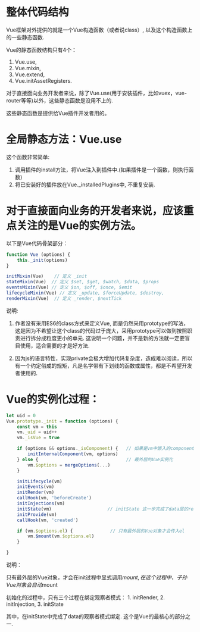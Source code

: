 # 整体代码结构


Vue框架对外提供的就是一个Vue构造函数（或者说class）, 以及这个构造函数上的一些静态函数.

Vue的静态函数结构只有4个：
1. Vue.use, 
2. Vue.mixin, 
3. Vue.extend, 
4. Vue.initAssetRegisters.

对于直接面向业务开发者来说，除了Vue.use(用于安装插件，比如vuex，vue-router等等)以外，这些静态函数是没用不上的.

这些静态函数是提供给Vue插件开发者用的。


# 全局静态方法：Vue.use

这个函数非常简单:
1. 调用插件的install方法，将Vue注入到插件中.(如果插件是一个函数，则执行函数)
2. 将已安装好的插件放在Vue._installedPlugins中, 不重复安装.



# 对于直接面向业务的开发者来说，应该重点关注的是Vue的实例方法。
以下是Vue代码骨架部分：
```js
function Vue (options) {
    this._init(options)
}

initMixin(Vue)    // 定义 _init
stateMixin(Vue)  // 定义 $set, $get, $watch, $data, $props
eventsMixin(Vue) // 定义 $on, $off, $once, $emit
lifecycleMixin(Vue) // 定义 _update, $forceUpdate, $destroy,
renderMixin(Vue)  // 定义 _render, $nextTick
```

说明:
1. 作者没有采用ES6的class方式来定义Vue, 而是仍然采用prototype的写法，这是因为不希望让这个class的代码过于庞大，采用prototype可以做到按照职责进行拆分成粒度更小的单元.
这说明一个问题，并不是新的方法就一定要盲目使用，适合需要的才是好方法.

2. 因为js的语言特性，实现private会极大增加代码复杂度，造成难以阅读，所以有一个约定俗成的规矩，凡是名字带有下划线的函数或属性，都是不希望开发者使用的.


# Vue的实例化过程：
```js
let uid = 0
Vue.prototype._init = function (options) {
    const vm = this
    vm._uid = uid++
    vm._isVue = true

    if (options && options._isComponent) {   // 如果是vm中嵌入的component
        initInternalComponent(vm, options)
    } else {                                 // 最外层的Vue实例化
        vm.$options = mergeOptions(...)
    }

    initLifecycle(vm)
    initEvents(vm)
    initRender(vm)
    callHook(vm, 'beforeCreate')
    initInjections(vm)
    initState(vm)                     // initState 这一步完成了data层的reactive
    initProvide(vm)
    callHook(vm, 'created')

    if (vm.$options.el) {              // 只有最外层的Vue对象才会传入el
        vm.$mount(vm.$options.el)
    }

}
```


说明：

只有最外层的Vue对象，才会在init过程中显式调用$mount, 在这个过程中，子孙Vue对象会自动$mount

初始化的过程中，只有三个过程在绑定观察者模式： 1. initRender, 2. initInjection, 3. initState

其中，在initState中完成了data的观察者模式绑定. 这个是Vue的最核心的部分之一.